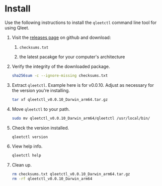 # Install

Use the following instructions to install the `qleetctl` command line tool for
using Qleet.

1. Visit the [releases page](https://github.com/qleet/resources/releases) on
   github and download:

    1. `checksums.txt`

    1. the latest pacakge for your computer's architecture

1. Verify the integrity of the downloaded package.
   ```bash
   sha256sum -c --ignore-missing checksums.txt
   ```
1. Extract `qleetctl`.  Example here is for v0.0.10.  Adjust as necessary for
   the version you're installing.
   ```bash
   tar xf qleetctl_v0.0.10_Darwin_arm64.tar.gz
   ```
1. Move `qleetctl` to your path.
   ```bash
   sudo mv qleetctl_v0.0.10_Darwin_arm64/qleetctl /usr/local/bin/
   ```
1. Check the version installed.
   ```bash
   qleetctl version
   ```
1. View help info.
   ```bash
   qleetctl help
   ```
1. Clean up.
   ```bash
   rm checksums.txt qleetctl_v0.0.10_Darwin_arm64.tar.gz
   rm -rf qleetctl_v0.0.10_Darwin_arm64
   ```

